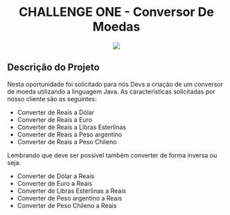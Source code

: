 <h1 align="center">CHALLENGE ONE - Conversor De Moedas</h1>
<p align="center">
  <img src="https://github.com/GaabrielB025/challenge-one-conversor/assets/109917480/5f83328a-d88c-43fc-9a04-3b575b65ea6e" />
</p>

## Descrição do Projeto
Nesta oportunidade foi solicitado para nós Devs a criação de um conversor de moeda utilizando a linguagem Java. As características solicitadas por nosso cliente são as seguintes:
- Converter de Reais a Dólar
- Converter de Reais a Euro
- Converter de Reais a Libras Esterlinas
- Converter de Reais a Peso argentino
- Converter de Reais a Peso Chileno

Lembrando que deve ser possível também converter de forma inversa ou seja:
- Converter de Dólar a Reais
- Converter de Euro a Reais
- Converter de Libras Esterlinas a Reais
- Converter de Peso argentino a  Reais
- Converter de Peso Chileno a Reais
